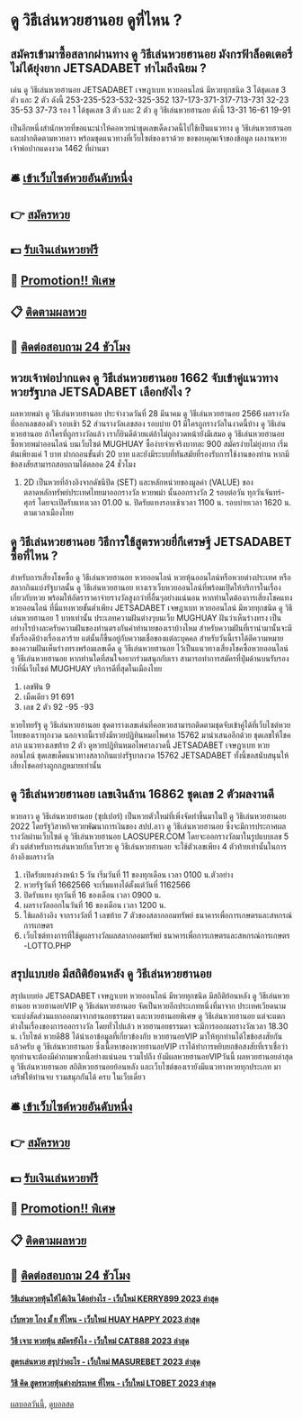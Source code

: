 # ดู วิธีเล่นหวยฮานอย ดูที่ไหน ?
## สมัครเข้ามาซื้อสลากผ่านทาง ดู วิธีเล่นหวยฮานอย มังกรฟ้าล็อตเตอรี่ ไม่ได้ยุ่งยาก JETSADABET ทำไมถึงนิยม ?
เด่น ดู วิธีเล่นหวยฮานอย JETSADABET เจษฎาเบท หวยออนไลน์ มีหวยทุกชนิด 3 ได้ชุดเลข 3 ตัว และ 2 ตัว ดังนี้
253-235-523-532-325-352
137-173-371-317-713-731
32-23
35-53
37-73
รอง 1 ได้ชุดเลข 3 ตัว และ 2 ตัว ดู วิธีเล่นหวยฮานอย ดังนี้
13-31
16-61
19-91

เป็นอีกหนึ่งสำนักหวยที่ขอแนะนำให้คอหวยนำชุดเลขเด็ดงวดนี้ไปใช้เป็นแนวทาง ดู วิธีเล่นหวยฮานอย และฝากติดตามหวยลาว พร้อมชุดแนวทางที่เว็บไซต์ของเราด้วย
ขอขอบคุณเจ้าของข้อมูล
ผลงานหวยเจ้าพ่อปากแดงงวด 1462 ที่ผ่านมา

## 🛎 [เข้าเว็บไซต์หวยอันดับหนึ่ง](https://bit.ly/3BG5bNw)
## 👉 [สมัครหวย](https://bit.ly/3BG5bNw)
## 💵 [รับเงินเล่นหวยฟรี](https://bit.ly/3C3mvgS)
## 👑 [Promotion!! พิเศษ](https://bit.ly/3C3mvgS)
## 📋 [ติดตามผลหวย](https://bit.ly/3C3mvgS)
## 📱 [ติดต่อสอบถาม 24 ชัวโมง](https://bit.ly/3C3mvgS)

## หวยเจ้าพ่อปากแดง ดู วิธีเล่นหวยฮานอย 1662 จับเข้าคู่แนวทางหวยรัฐบาล JETSADABET เลือกยังไง ?
ผลหวยพม่า ดู วิธีเล่นหวยฮานอย ประจำงวดวันที่ 28 มีนาคม ดู วิธีเล่นหวยฮานอย 2566 ผลรางวัลที่ออกเลขสองตัว รอบเช้า 52 ส่วนรางวัลเลขสอง รอบบ่าย 01 มีใครถูกรางวัลในงวดนี้บ้าง ดู วิธีเล่นหวยฮานอย ถ้าใครที่ถูกรางวัลแล้ว เราก็ยินดีด้วยแต่ถ้าไม่ถูกงวดหน้ายังมีเสมอ ดู วิธีเล่นหวยฮานอย ซื้อหวยพม่าออนไลน์ บนเว็บไซต์ MUGHUAY ซื้อง่ายจ่ายจริงบาทละ 900 สมัครง่ายไม่ยุ่งยาก เริ่มต้นเพียงแค่ 1 บาท ฝากถอนขั้นต่ำ 20 บาท และยังมีระบบที่ทันสมัยที่รองรับการใช้งานของท่าน หากมีข้อสงสัยสามารถสอบถามได้ตลอด 24 ชั่วโมง
1. 2D เป็นหวยที่อ้างอิงจากดัชนีปิด (SET) และหลักหน่วยของมูลค่า (VALUE) ของตลาดหลักทรัพย์ประเทศไทยมาออกรางวัล หวยพม่า นั้นออกรางวัล 2 รอบต่อวัน ทุกวันจันทร์-ศุกร์ โดยจะเปิดรับแทงเวลา 01.00 น. ปิดรับแทงรอบเช้าเวลา 1100 น. รอบบ่ายเวลา 1620 น. ตามเวลาเมืองไทย

## ดู วิธีเล่นหวยฮานอย วิธีการใช้สูตรหวยยี่กีเศรษฐี JETSADABET ซื้อที่ไหน ?
สำหรับการเสี่ยงโชคซื้อ ดู วิธีเล่นหวยฮานอย หวยออนไลน์ หวยหุ้นออนไลน์หรือหวยต่างประเทศ หรือสลากกินแบ่งรัฐบาลนั้น ดู วิธีเล่นหวยฮานอย ทางเราเว็บหวยออนไลน์ที่พร้อมเปฺิดให้บริการในเรื่องเกี่ยวกับหวย พร้อมให้อัตราราคาจ่ายรางวัลสูงกว่าที่อื่นๆอย่างแน่นอน หากท่านใดต้องการเสี่ยงโชคแทงหวยออนไลน์ ที่นี่แทงหวยขั้นต่ำเพียง JETSADABET เจษฎาเบท หวยออนไลน์ มีหวยทุกชนิด ดู วิธีเล่นหวยฮานอย 1 บาทเท่านั้น
ประเภทความฝันต่างๆบนเว็บ MUGHUAY
ฝันว่าเห็นร่างทรง เป็นอย่างไรบ้างละครับความฝันของท่านตรงกันคำทำนายของเราบ้างไหม สำหรับความฝันที่เรานำมานั้นจะมีทั้งเรื่องดีบ้างเรื่องเลวร้าย แต่นั้นก็ขึ้นอยู่กับความเชื่อของแต่ละบุคคล สำหรับวันนี้เราได้ตีความหมายของความฝันเห็นร่างทรงพร้อมเลขเด็ด ดู วิธีเล่นหวยฮานอย ไว้เป็นแนวทางเสี่ยงโชคซื้อหวยออนไลน์ ดู วิธีเล่นหวยฮานอย หากท่านใดที่สนใจอยากร่วมสนุกกับเรา สามารถทำการสมัครที่ปุ่มด้านบนรับรองว่าที่นี่เว็บไซต์ MUGHUAY บริการดีที่สุดในเมืองไทย
1. เลขฟัน 9
2. เม็ดเดียว 91 691
3. เลข 2 ตัว 92 -95 -93

หวยไทยรัฐ ดู วิธีเล่นหวยฮานอย ชุดตารางเลขเด่นที่คอหวยสามารถติดตามชุดจับเข้าคู่ได้ที่เว็บไซต์หวยไทยของเราทุกงวด นอกจากนี้เรายังมีหวยปฏิทินหมอไพศาล 15762 มานำเสนออีกด้วย ชุดเลขให้โชคลาภ แนวทางเลขท้าย 2 ตัว ดูหวยปฏิทินหมอไพศาลงวดนี้ JETSADABET เจษฎาเบท หวยออนไลน์ ชุดเลขเด็ดแนวทางสลากกินแบ่งรัฐบาลงวด 15762 JETSADABET ทั้งนี้ขอสนับสนุนให้เสี่ยงโชคอย่างถูกกฎหมายเท่านั้น

## ดู วิธีเล่นหวยฮานอย เลขเงินล้าน 16862 ชุดเลข 2 ตัวผลงานดี
หวยลาว ดู วิธีเล่นหวยฮานอย (ซุปเปอร์) เป็นหวยตัวใหม่ที่เพิ่งจัดทำขึ้นมาในปี ดู วิธีเล่นหวยฮานอย 2022 โดยรัฐวิสาหกิจหวยพัฒนาการเงินของ สปป.ลาว ดู วิธีเล่นหวยฮานอย ซึ่งจะมีการประกาศผลรางวัลผ่านเว็บไซต์ ดู วิธีเล่นหวยฮานอย LAOSUPER.COM โดยจะออกรางวัลมาในรูปแบบเลข 5 ตัว แต่สำหรับการเล่นหวยกับเว็บรวย ดู วิธีเล่นหวยฮานอย จะใช้ตัวเลขเพียง 4 ตัวท้ายเท่านั้นในการอ้างอิงผลรางวัล
1. เปิดรับแทงล่วงหน้า 5 วัน เริ่มวันที่ 11 ของทุกเดือน เวลา 0100 น.ตัวอย่าง
2. หวยรัฐวันที่ 1662566 จะเริ่มแทงได้ตั้งแต่วันที่ 1162566
3. ปิดรับแทง ทุกวันที่ 16 ของเดือน เวลา 0900 น.
4. ผลรางวัลออกในวันที่ 16 ของเดือน เวลา 1200 น.
5. ใช้ผลอ้างอิง จากรางวัลที่ 1 เลขท้าย 7 ตัวของสลากออมทรัพย์ ธนาคารเพื่อการเกษตรและสหกรณ์การเกษตร
6. เว็บไซต์ทางการที่ใช้ดูผลรางวัลผลสลากออมทรัพย์ ธนาคารเพื่อการเกษตรและสหกรณ์การเกษตร -LOTTO.PHP

## สรุปแบบย่อ มีสถิติย้อนหลัง ดู วิธีเล่นหวยฮานอย
สรุปแบบย่อ JETSADABET เจษฎาเบท หวยออนไลน์ มีหวยทุกชนิด มีสถิติย้อนหลัง ดู วิธีเล่นหวยฮานอย หวยฮานอยVIP ดู วิธีเล่นหวยฮานอย จัดเป็นหวยอีกประเภทหนึ่งที่มาจาก ประเทศเวียดนาม จะแบ่งสัดส่วนแยกออกมาจากฮานอยธรรมดา และหวยฮานอยพิเศษ ดู วิธีเล่นหวยฮานอย แต่จะแตกต่างในเรื่องของการออกรางวัล โดยทั่วไปแล้ว หวยฮานอยธรรมดา จะมีการออกผลรางวัลเวลา 18.30 น.
เว็บไซต์ หวยดี88 ได้นำเอาข้อมูลที่เกี่ยวข้องกับ หวยฮานอยVIP มาให้ทุกท่านได้ไขข้อสงสัยกันแล้วครับ ดู วิธีเล่นหวยฮานอย ซึ่งเนื้อหาของหวยฮานอยVIP เราได้ทำการหยิบยกข้อสงสัยที่เราเชื่อว่า ทุกท่านจะต้องมีคำถามพวกนี้อย่างแน่นอน รวมไปถึง ยังมีผลหวยฮานอยVIPวันนี้ ผลหวยฮานอยล่าสุด ดู วิธีเล่นหวยฮานอย สถิติหวยฮานอยย้อนหลัง และเว็บไซต์ของเรายังมีแนวทางหวยทุกประเภท มาเสริฟให้ท่านจบ รวมสนุกกันได้ ครบ ในเว็บเดี่ยว

## 🛎 [เข้าเว็บไซต์หวยอันดับหนึ่ง](https://bit.ly/3BG5bNw)
## 👉 [สมัครหวย](https://bit.ly/3BG5bNw)
## 💵 [รับเงินเล่นหวยฟรี](https://bit.ly/3C3mvgS)
## 👑 [Promotion!! พิเศษ](https://bit.ly/3C3mvgS)
## 📋 [ติดตามผลหวย](https://bit.ly/3C3mvgS)
## 📱 [ติดต่อสอบถาม 24 ชัวโมง](https://bit.ly/3C3mvgS)

#### [วิธีเล่นหวยหุ้นให้ได้เงิน ได้อย่างไร - เว็บใหม่ KERRY899 2023 ล่าสุด](https://atom.io/themes/วิธีเล่นหวยหุ้นให้ได้เงิน%20ได้อย่างไร%20-%20เว็บใหม่%20kerry899%202023%20ล่าสุด)
#### [เว็บหวย โกง มั้ ย ที่ไหน - เว็บใหม่ HUAY HAPPY 2023 ล่าสุด](https://atom.io/themes/เว็บหวย%20โกง%20มั้%20ย%20ที่ไหน%20-%20เว็บใหม่%20huay%20happy%202023%20ล่าสุด)
#### [วิธี เจาะ หวยหุ้น สมัครยังไง - เว็บใหม่ CAT888 2023 ล่าสุด](https://atom.io/themes/วิธี%20เจาะ%20หวยหุ้น%20สมัครยังไง%20-%20เว็บใหม่%20cat888%202023%20ล่าสุด)
#### [สูตรเล่นหวย สรุปว่าอะไร - เว็บใหม่ MASUREBET 2023 ล่าสุด](https://atom.io/themes/สูตรเล่นหวย%20สรุปว่าอะไร%20-%20เว็บใหม่%20masurebet%202023%20ล่าสุด)
#### [วิธี คิด สูตรหวยหุ้นต่างประเทศ ที่ไหน - เว็บใหม่ LTOBET 2023 ล่าสุด](https://atom.io/themes/วิธี%20คิด%20สูตรหวยหุ้นต่างประเทศ%20ที่ไหน%20-%20เว็บใหม่%20ltobet%202023%20ล่าสุด)

[ผลบอลวันนี้](https://siamsport.tv "ผลบอลวันนี้"), [ดูบอลสด](https://siamsport.tv/ดูบอลสด "ดูบอลสด")